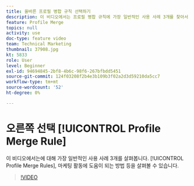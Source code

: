 ```yaml
---
title: 올바른 프로필 병합 규칙 선택하기
description: 이 비디오에서는 프로필 병합 규칙에 가장 일반적인 사용 사례 3개를 찾아서 마케팅 활동을 도울 수 있는 방법을 알아봅니다.
feature: Profile Merge
topics: null
activity: use
doc-type: feature video
team: Technical Marketing
thumbnail: 37908.jpg
kt: 5833
role: User
level: Beginner
exl-id: 94694845-2bf8-4b6c-98f6-267bfbdd5451
source-git-commit: 124f03208f2b4e3b109b3f02a2d3d59210da5cc7
workflow-type: tm+mt
source-wordcount: '52'
ht-degree: 0%

---
```


# 오른쪽 선택 [!UICONTROL Profile Merge Rule]

이 비디오에서는에 대해 가장 일반적인 사용 사례 3개를 살펴봅니다. [!UICONTROL Profile Merge Rules], 마케팅 활동에 도움이 되는 방법 등을 살펴볼 수 있습니다.

>[!VIDEO](https://video.tv.adobe.com/v/37908/?quality=12&learn=on)
